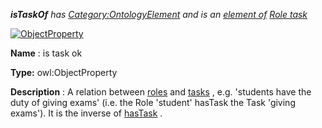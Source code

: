 ___isTaskOf__ 
 has
 [Category:OntologyElement](../../Category/OntologyElement "Category:OntologyElement") 
 and is an
 [element of](../../Property/ElementOf "Property:ElementOf") 
[Role task](../../Submissions/Role_task "Submissions:Role task")_




  





[![ObjectProperty](../../images/thumb/c/c3/ObjectProperty.gif/45px-ObjectProperty.gif)](../../Image/ObjectProperty.gif "ObjectProperty")


__Name__ 
 : is task ok
 



__Type:__ 
 owl:ObjectProperty
 



__Description__ 
 : A relation between
 [roles](../../Community/AcademicRoles "Submissions:Role task/Role") 
 and
 [tasks](../../Category/DevelopmentTask "Submissions:Role task/Task") 
 , e.g. 'students have the duty of giving exams' (i.e. the Role 'student' hasTask the Task 'giving exams'). It is the inverse of
 [hasTask](has../../Category/DevelopmentTask "Submissions:Role task/hasTask") 
 .